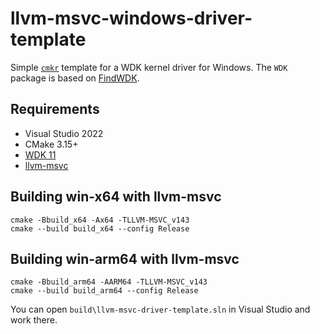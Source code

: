 # llvm-msvc-windows-driver-template

Simple [`cmkr`](https://cmkr.build) template for a WDK kernel driver for Windows. The `WDK` package is based on [FindWDK](https://github.com/SergiusTheBest/FindWDK).

## Requirements

- Visual Studio 2022
- CMake 3.15+
- [WDK 11](https://learn.microsoft.com/en-us/windows-hardware/drivers/download-the-wdk)
- [llvm-msvc](https://github.com/NewWorldComingSoon/llvm-msvc-build/releases)

## Building win-x64 with llvm-msvc

```
cmake -Bbuild_x64 -Ax64 -TLLVM-MSVC_v143
cmake --build build_x64 --config Release
```

## Building win-arm64 with llvm-msvc

```
cmake -Bbuild_arm64 -AARM64 -TLLVM-MSVC_v143
cmake --build build_arm64 --config Release
```

You can open `build\llvm-msvc-driver-template.sln` in Visual Studio and work there.
